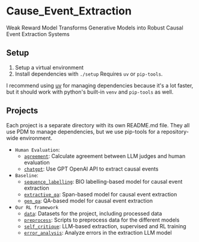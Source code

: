 # Cause_Event_Extraction

Weak Reward Model Transforms Generative Models into Robust Causal Event Extraction Systems

## Setup

1. Setup a virtual environment
2. Install dependencies with `./setup`
Requires `uv` or `pip-tools`.

I recommend using [uv](https://github.com/astral-sh/uv) for managing dependencies
because it's a lot faster, but it should work with python's built-in `venv` and
`pip-tools` as well.

## Projects

Each project is a separate directory with its own README.md file. They all use PDM to
manage dependencies, but we use pip-tools for a repository-wide environment.
- `Human Evaluation`:
  - [`agreement`](agreement): Calculate agreement between LLM judges and human
    evaluation
  - [`chatgpt`](chatgpt): Use GPT OpenAI API to extract causal events
- `Baseline`:
  - [`sequence_labelling`](sequence_labelling): BIO labelling-based model for causal
    event extraction
  - [`extractive_qa`](extractive_qa): Span-based model for causal event extraction
  - [`gen_qa`](gen_qa): QA-based model for causal event extraction
- `Our RL framework`
  - [`data`](data): Datasets for the project, including processed data
  - [`preprocess`](preprocess): Scripts to preprocess data for the different models
  - [`self_critique`](self_critique): LLM-based extraction, supervised and RL training
  - [`error_analysis`](error_analysis): Analyze errors in the extraction LLM model
